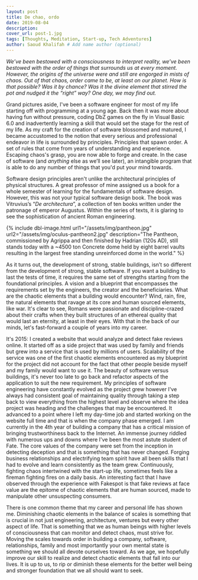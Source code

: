 ```yaml
---
layout: post
title: De chao, ordo
date: 2019-08-04
description: 
cover_url: post-1.jpg
tags: [Thoughts, Meditation, Start-up, Tech Adventures]
author: Saoud Khalifah # Add name author (optional)
---
```


*We’ve been bestowed with a consciousness to interpret reality, we’ve been bestowed with the order of things that surrounds us at every moment. However, the origins of the universe were and still are engorged in mists of chaos. Out of that chaos, order came to be, at least on our planet. How is that possible? Was it by chance? Was it the divine element that stirred the pot and nudged it the “right” way? One day, we may find out.*

Grand pictures aside, I've been a software engineer for most of my life starting off with programming at a young age. Back then it was more about having fun without pressure, coding DbZ games on the fly in Visual Basic 6.0 and inadvertently learning a skill that would set the stage for the rest of my life. As my craft for the creation of software blossomed and matured, I became accustomed to the notion that every serious and professional endeavor in life is surrounded by principles. Principles that spawn order. A set of rules that come from years of understanding and experience. Escaping chaos's grasp, you are now able to forge and create. In the case of software (and *anything* else as we’ll see later), an intangible program that is able to do any number of things that you'd put your mind towards.

Software design principles aren't unlike the architectural principles of physical structures. A great professor of mine assigned us a book for a whole semester of learning for the fundamentals of software design. However, this was not your typical software design book. The book was Vitruvius’s “*De architectura*”, a collection of ten books written under the patronage of emperor Augustus. Within the series of texts, it is glaring to see the sophistication of ancient Roman engineering. 

{% include dbl-image.html url1="/assets/img/pantheon.jpg" url2="/assets/img/oculus-pantheon2.jpg" description="The Pantheon, commissioned by Agrippa and then finished by Hadrian (120s AD), still stands today with a ~4500 ton Concrete dome held by eight barrel vaults resulting in the largest free standing unreinforced dome in the world." %}

As it turns out, the development of strong, stable buildings, isn’t so different from the development of strong, stable software. If you want a building to last the tests of time, it requires the same set of strengths starting from the foundational principles. A vision and a blueprint that encompasses the requirements set by the engineers, the creator and the beneficiaries. What are the chaotic elements that a building would encounter? Wind, rain, fire, the natural elements that ravage at its core and human sourced elements, like war. It's clear to see, Romans were passionate and discipline-crazed about their crafts when they built  structures of an ethereal quality that would last an eternity, at least in their eyes. With that in the back of our minds, let's fast-forward a couple of years into my career.

 
 It's 2015: I created a website that would analyze and detect fake reviews online. It started off as a side project that was used by family and friends but grew into a service that is used by millions of users. Scalability of the service was one of the first chaotic elements encountered as my blueprint for the project did not account for the fact that other people beside myself and my family would want to use it. The beauty of software versus buildings, it's never too late to go back and refactor aspects of the application to suit the new requirement. My principles of software engineering have constantly evolved as the project grew however I've always had consistent goal of maintaining quality through taking a step back to view everything from the highest level and observe where the idea project was heading and the challenges that may be encountered. It advanced to a point where I left my day-time job and started working on the website full time and that is when the company phase emerged. I am currently in the 4th year of building a company that has a critical mission of bringing trustworthiness back to the Internet. An immense journey riddled with numerous ups and downs where I've been the most astute student of Fate. The core values of the company were set from the inception in detecting deception and that is something that has never changed.  Forging business relationships and electrifying team spirit have all been skills that I had to evolve and learn consistently as the team grew. Continuously, fighting chaos intertwined with the start-up life, sometimes feels like a fireman fighting fires on a daily basis. An interesting fact that I have observed through the experience with Fakespot is that fake reviews at face value are the epitome of chaotic elements that are human sourced, made to manipulate other unsuspecting consumers.
 
 There is one common theme that my career and personal life has shown me. Diminishing chaotic elements in the balance of scales is something that is crucial in not just engineering, architecture, ventures but every other aspect of life. That is something that we as human beings with higher levels of consciousness that can monitor and detect chaos, must strive for. Moving the scales towards order in building a company, software, relationships, family and most importantly your own mental state is something we should all devote ourselves toward. As we age, we hopefully improve our skill to realize and detect chaotic elements that fall into our lives. It is up to us, to rip or diminish these elements for the better well being and stronger foundation that we all should want to seek.

